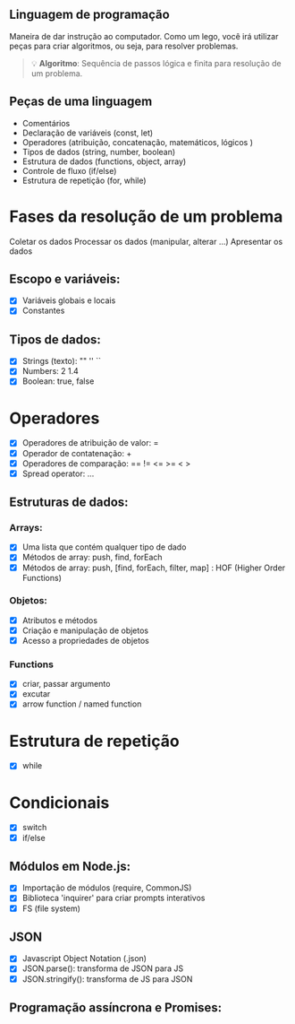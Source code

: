## Linguagem de programação
Maneira de dar instrução ao computador.
Como um lego, você irá utilizar peças para criar algoritmos, ou seja, para resolver problemas.
> 💡 **Algoritmo**: Sequência de passos lógica e finita para resolução de um problema.
## Peças de uma linguagem
- Comentários
- Declaração de variáveis (const, let)
- Operadores (atribuição, concatenação, matemáticos, lógicos )
- Tipos de dados (string, number, boolean)
- Estrutura de dados (functions, object, array)
- Controle de fluxo (if/else)
- Estrutura de repetição (for, while)
# Fases da resolução de um problema
Coletar os dados
Processar os dados (manipular, alterar ...)
Apresentar os dados
## Escopo e variáveis:
- [x] Variáveis globais e locais
- [x] Constantes
## Tipos de dados:
- [x] Strings (texto): "" '' ``
- [x] Numbers: 2 1.4
- [x] Boolean: true, false
# Operadores
- [x] Operadores de atribuição de valor: =
- [x] Operador de contatenação: +
- [x] Operadores de comparação: == != <= >= < >
- [x] Spread operator: ...

## Estruturas de dados:

### Arrays: 

- [x] Uma lista que contém qualquer tipo de dado
- [x] Métodos de array: push, find, forEach
- [x] Métodos de array: push, [find, forEach, filter, map] : HOF (Higher Order Functions)

### Objetos:

- [x] Atributos e métodos
- [x] Criação e manipulação de objetos
- [x] Acesso a propriedades de objetos
### Functions
- [x] criar, passar argumento
- [x] excutar
- [x] arrow function / named function
# Estrutura de repetição
- [x] while
# Condicionais
- [x] switch
- [x] if/else
## Módulos em Node.js:

- [x] Importação de módulos (require, CommonJS)
- [x] Biblioteca 'inquirer' para criar prompts interativos
- [x] FS (file system)

## JSON

- [x] Javascript Object Notation (.json)
- [x] JSON.parse(): transforma de JSON para JS
- [x] JSON.stringify(): transforma de JS para JSON

## Programação assíncrona e Promises: